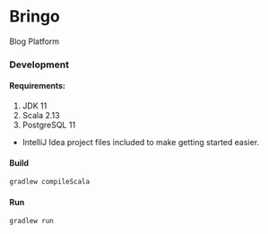 # Bringo
Blog Platform

### Development

#### Requirements:
1. JDK 11
2. Scala 2.13
3. PostgreSQL 11

* IntelliJ Idea project files included to make getting started easier.

#### Build

```bash
gradlew compileScala
```

#### Run

```bash
gradlew run
```